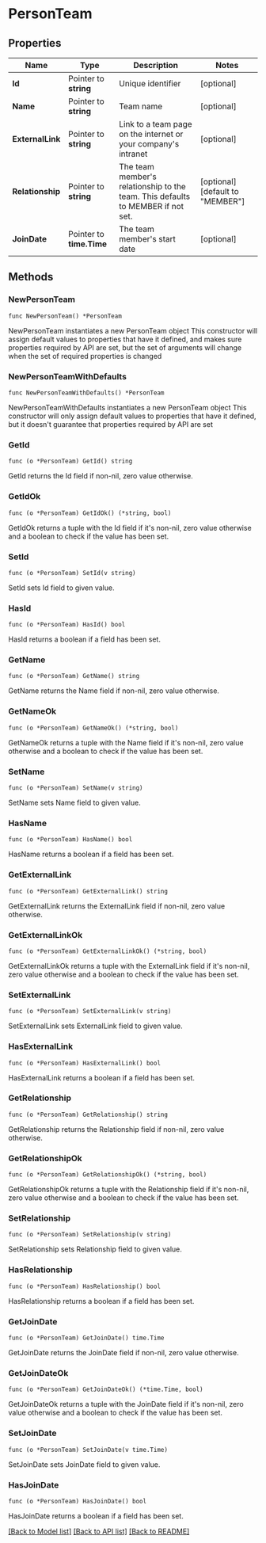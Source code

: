 # PersonTeam

## Properties

Name | Type | Description | Notes
------------ | ------------- | ------------- | -------------
**Id** | Pointer to **string** | Unique identifier | [optional] 
**Name** | Pointer to **string** | Team name | [optional] 
**ExternalLink** | Pointer to **string** | Link to a team page on the internet or your company&#39;s intranet | [optional] 
**Relationship** | Pointer to **string** | The team member&#39;s relationship to the team. This defaults to MEMBER if not set. | [optional] [default to "MEMBER"]
**JoinDate** | Pointer to **time.Time** | The team member&#39;s start date | [optional] 

## Methods

### NewPersonTeam

`func NewPersonTeam() *PersonTeam`

NewPersonTeam instantiates a new PersonTeam object
This constructor will assign default values to properties that have it defined,
and makes sure properties required by API are set, but the set of arguments
will change when the set of required properties is changed

### NewPersonTeamWithDefaults

`func NewPersonTeamWithDefaults() *PersonTeam`

NewPersonTeamWithDefaults instantiates a new PersonTeam object
This constructor will only assign default values to properties that have it defined,
but it doesn't guarantee that properties required by API are set

### GetId

`func (o *PersonTeam) GetId() string`

GetId returns the Id field if non-nil, zero value otherwise.

### GetIdOk

`func (o *PersonTeam) GetIdOk() (*string, bool)`

GetIdOk returns a tuple with the Id field if it's non-nil, zero value otherwise
and a boolean to check if the value has been set.

### SetId

`func (o *PersonTeam) SetId(v string)`

SetId sets Id field to given value.

### HasId

`func (o *PersonTeam) HasId() bool`

HasId returns a boolean if a field has been set.

### GetName

`func (o *PersonTeam) GetName() string`

GetName returns the Name field if non-nil, zero value otherwise.

### GetNameOk

`func (o *PersonTeam) GetNameOk() (*string, bool)`

GetNameOk returns a tuple with the Name field if it's non-nil, zero value otherwise
and a boolean to check if the value has been set.

### SetName

`func (o *PersonTeam) SetName(v string)`

SetName sets Name field to given value.

### HasName

`func (o *PersonTeam) HasName() bool`

HasName returns a boolean if a field has been set.

### GetExternalLink

`func (o *PersonTeam) GetExternalLink() string`

GetExternalLink returns the ExternalLink field if non-nil, zero value otherwise.

### GetExternalLinkOk

`func (o *PersonTeam) GetExternalLinkOk() (*string, bool)`

GetExternalLinkOk returns a tuple with the ExternalLink field if it's non-nil, zero value otherwise
and a boolean to check if the value has been set.

### SetExternalLink

`func (o *PersonTeam) SetExternalLink(v string)`

SetExternalLink sets ExternalLink field to given value.

### HasExternalLink

`func (o *PersonTeam) HasExternalLink() bool`

HasExternalLink returns a boolean if a field has been set.

### GetRelationship

`func (o *PersonTeam) GetRelationship() string`

GetRelationship returns the Relationship field if non-nil, zero value otherwise.

### GetRelationshipOk

`func (o *PersonTeam) GetRelationshipOk() (*string, bool)`

GetRelationshipOk returns a tuple with the Relationship field if it's non-nil, zero value otherwise
and a boolean to check if the value has been set.

### SetRelationship

`func (o *PersonTeam) SetRelationship(v string)`

SetRelationship sets Relationship field to given value.

### HasRelationship

`func (o *PersonTeam) HasRelationship() bool`

HasRelationship returns a boolean if a field has been set.

### GetJoinDate

`func (o *PersonTeam) GetJoinDate() time.Time`

GetJoinDate returns the JoinDate field if non-nil, zero value otherwise.

### GetJoinDateOk

`func (o *PersonTeam) GetJoinDateOk() (*time.Time, bool)`

GetJoinDateOk returns a tuple with the JoinDate field if it's non-nil, zero value otherwise
and a boolean to check if the value has been set.

### SetJoinDate

`func (o *PersonTeam) SetJoinDate(v time.Time)`

SetJoinDate sets JoinDate field to given value.

### HasJoinDate

`func (o *PersonTeam) HasJoinDate() bool`

HasJoinDate returns a boolean if a field has been set.


[[Back to Model list]](../README.md#documentation-for-models) [[Back to API list]](../README.md#documentation-for-api-endpoints) [[Back to README]](../README.md)


